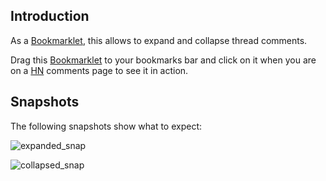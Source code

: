 Introduction
------------
As a <a href="javascript: void((function () {var s = document.getElementById('hacker_comments_unique_script_id');  if (s) {        s.parentNode.removeChild(s);   }    var e = document.createElement('script');   e.setAttribute('type', 'text/javascript');  e.setAttribute('id', 'hacker_comments_unique_script_id'); e.setAttribute('src', 'https://raw.github.com/cosmok/hn-comments-toggler/master/hncomments.js');   document.body.appendChild(e);})())">Bookmarklet</a>, this allows to expand and collapse thread comments.

Drag this <a href="javascript: void((function () {var s = document.getElementById('hacker_comments_unique_script_id');  if (s) {        s.parentNode.removeChild(s);   }    var e = document.createElement('script');   e.setAttribute('type', 'text/javascript');  e.setAttribute('id', 'hacker_comments_unique_script_id'); e.setAttribute('src', 'https://raw.github.com/cosmok/hn-comments-toggler/master/hncomments.js');   document.body.appendChild(e);})())">Bookmarklet</a> to your bookmarks bar and click on it when you are on a [HN] comments page to see it in action.

Snapshots
---------
The following snapshots show what to expect:

![expanded_snap](https://github.com/cosmok/hn-comments-toggler/raw/master/snap_expanded.png "child commands expanded")

![collapsed_snap](https://github.com/cosmok/hn-comments-toggler/raw/master/snap_hidden.png "child comments collapsed")

[HN]: http://news.ycombinator.com
